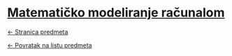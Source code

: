 # [Matematičko modeliranje računalom](https://www.github.com/studosi-fer/MMR)
[<- Stranica predmeta](https://www.fer.unizg.hr/predmet/mmr)

[<- Povratak na listu predmeta](https://www.github.com/studosi/FER)